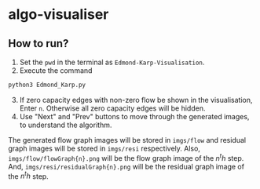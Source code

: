 # algo-visualiser

## How to run?
1. Set the ```pwd``` in the terminal as ```Edmond-Karp-Visualisation```.
2. Execute the command
  ```zsh
  python3 Edmond_Karp.py
  ```
3. If zero capacity edges with non-zero flow be shown in the visualisation, Enter ```n```. Otherwise all zero capacity edges will be hidden.
4. Use "Next" and "Prev" buttons to move through the generated images, to understand the algorithm.

The generated flow graph images will be stored in ```imgs/flow``` and residual graph images will be stored in ```imgs/resi``` respectively. Also, ```imgs/flow/flowGraph{n}.png``` will be the flow graph image of the $n^th$ step. And, ```imgs/resi/residualGraph{n}.png``` will be the residual graph image of the $n^th$ step.
